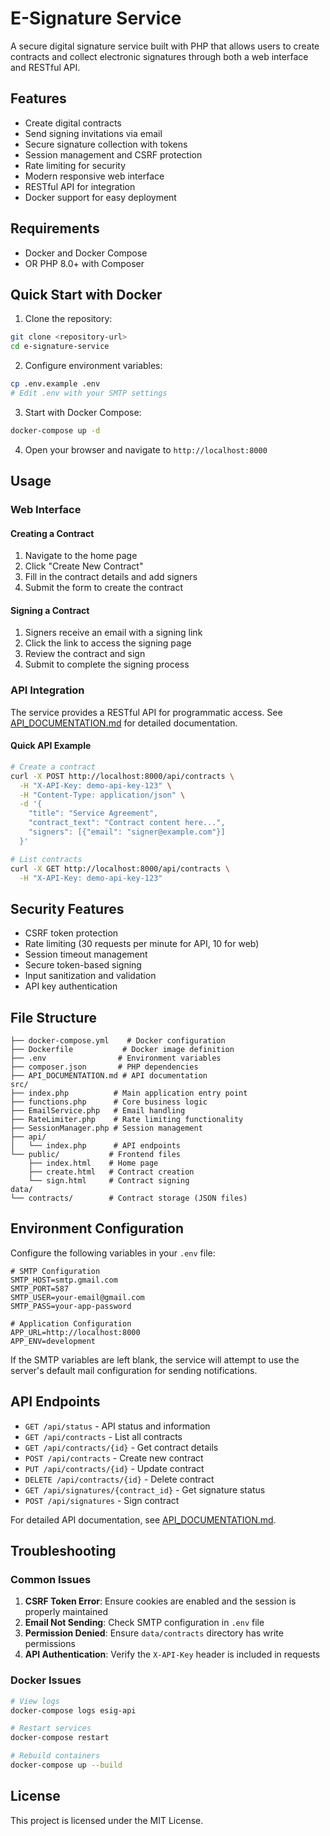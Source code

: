 # E-Signature Service

A secure digital signature service built with PHP that allows users to create contracts and collect electronic signatures through both a web interface and RESTful API.

## Features

- Create digital contracts
- Send signing invitations via email
- Secure signature collection with tokens
- Session management and CSRF protection
- Rate limiting for security
- Modern responsive web interface
- RESTful API for integration
- Docker support for easy deployment

## Requirements

- Docker and Docker Compose
- OR PHP 8.0+ with Composer

## Quick Start with Docker

1. Clone the repository:
```bash
git clone <repository-url>
cd e-signature-service
```

2. Configure environment variables:
```bash
cp .env.example .env
# Edit .env with your SMTP settings
```

3. Start with Docker Compose:
```bash
docker-compose up -d
```

4. Open your browser and navigate to `http://localhost:8000`

## Usage

### Web Interface

#### Creating a Contract
1. Navigate to the home page
2. Click "Create New Contract"
3. Fill in the contract details and add signers
4. Submit the form to create the contract

#### Signing a Contract
1. Signers receive an email with a signing link
2. Click the link to access the signing page
3. Review the contract and sign
4. Submit to complete the signing process

### API Integration

The service provides a RESTful API for programmatic access. See [API_DOCUMENTATION.md](API_DOCUMENTATION.md) for detailed documentation.

#### Quick API Example
```bash
# Create a contract
curl -X POST http://localhost:8000/api/contracts \
  -H "X-API-Key: demo-api-key-123" \
  -H "Content-Type: application/json" \
  -d '{
    "title": "Service Agreement",
    "contract_text": "Contract content here...",
    "signers": [{"email": "signer@example.com"}]
  }'

# List contracts
curl -X GET http://localhost:8000/api/contracts \
  -H "X-API-Key: demo-api-key-123"
```

## Security Features

- CSRF token protection
- Rate limiting (30 requests per minute for API, 10 for web)
- Session timeout management
- Secure token-based signing
- Input sanitization and validation
- API key authentication

## File Structure

```
├── docker-compose.yml    # Docker configuration
├── Dockerfile           # Docker image definition
├── .env                # Environment variables
├── composer.json       # PHP dependencies
├── API_DOCUMENTATION.md # API documentation
src/
├── index.php          # Main application entry point
├── functions.php      # Core business logic
├── EmailService.php   # Email handling
├── RateLimiter.php    # Rate limiting functionality
├── SessionManager.php # Session management
├── api/
│   └── index.php      # API endpoints
└── public/           # Frontend files
    ├── index.html    # Home page
    ├── create.html   # Contract creation
    └── sign.html     # Contract signing
data/
└── contracts/        # Contract storage (JSON files)
```

## Environment Configuration

Configure the following variables in your `.env` file:

```env
# SMTP Configuration
SMTP_HOST=smtp.gmail.com
SMTP_PORT=587
SMTP_USER=your-email@gmail.com
SMTP_PASS=your-app-password

# Application Configuration
APP_URL=http://localhost:8000
APP_ENV=development
```

If the SMTP variables are left blank, the service will attempt to use the
server's default mail configuration for sending notifications.

## API Endpoints

- `GET /api/status` - API status and information
- `GET /api/contracts` - List all contracts
- `GET /api/contracts/{id}` - Get contract details
- `POST /api/contracts` - Create new contract
- `PUT /api/contracts/{id}` - Update contract
- `DELETE /api/contracts/{id}` - Delete contract
- `GET /api/signatures/{contract_id}` - Get signature status
- `POST /api/signatures` - Sign contract

For detailed API documentation, see [API_DOCUMENTATION.md](API_DOCUMENTATION.md).

## Troubleshooting

### Common Issues

1. **CSRF Token Error**: Ensure cookies are enabled and the session is properly maintained
2. **Email Not Sending**: Check SMTP configuration in `.env` file
3. **Permission Denied**: Ensure `data/contracts` directory has write permissions
4. **API Authentication**: Verify the `X-API-Key` header is included in requests

### Docker Issues
```bash
# View logs
docker-compose logs esig-api

# Restart services
docker-compose restart

# Rebuild containers
docker-compose up --build
```

## License

This project is licensed under the MIT License.
